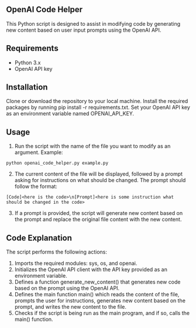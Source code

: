 ## OpenAI Code Helper
This Python script is designed to assist in modifying code by generating new content based on user input prompts using the OpenAI API.

## Requirements
- Python 3.x
- OpenAI API key
## Installation
Clone or download the repository to your local machine.
Install the required packages by running pip install -r requirements.txt.
Set your OpenAI API key as an environment variable named OPENAI_API_KEY.
## Usage
1. Run the script with the name of the file you want to modify as an argument. Example: 
```
python openai_code_helper.py example.py
```
2. The current content of the file will be displayed, followed by a prompt asking for instructions on what should be changed. 
The prompt should follow the format: 
```
[Code]<here is the code>\n[Prompt]<here is some instruction what should be changed in the code>
```
3. If a prompt is provided, the script will generate new content based on the prompt and replace the original file content with the new content.
## Code Explanation
The script performs the following actions:

1. Imports the required modules: sys, os, and openai.
2. Initializes the OpenAI API client with the API key provided as an environment variable.
3. Defines a function generate_new_content() that generates new code based on the prompt using the OpenAI API.
4. Defines the main function main() which reads the content of the file, prompts the user for instructions, generates new content based on the prompt, and writes the new content to the file.
5. Checks if the script is being run as the main program, and if so, calls the main() function.